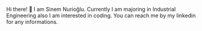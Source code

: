 Hi there! 👋 
I am Sinem Nurioğlu.
Currently I am majoring in Industrial Engineering also I am interested in coding. You can reach me by my linkedin for any informations.


 
